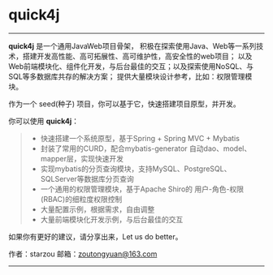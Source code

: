 # quick4j

------

**quick4j** 是一个通用JavaWeb项目骨架， 
积极在探索使用Java、Web等一系列技术，搭建开发高性能、高可拓展性、高可维护性，高安全性的web项目；
以及Web前端模块化、组件化开发，与后台最佳的交互；以及探索使用NoSQL、与SQL等多数据库共存的解决方案；
提供大量模块设计参考，比如：权限管理模块。

作为一个 seed(种子) 项目，你可以基于它，快速搭建项目原型，并开发。

你可以使用 **quick4j**：

> * 快速搭建一个系统原型，基于Spring + Spring MVC + Mybatis
> * 封装了常用的CURD，配合mybatis-generator 自动dao、model、mapper层，实现快速开发
> * 实现mybatis的分页查询模块，支持MySQL、PostgreSQL、SQLServer等数据库分页查询
> * 一个通用的权限管理模块，基于Apache Shiro的 用户-角色-权限(RBAC)的细粒度权限控制
> * 大量配置示例，根据需求，自由调整
> * 大量前端模块化开发示例，与后台最佳的交互

如果你有更好的建议，请分享出来，Let us do better。

作者：starzou
邮箱：zoutongyuan@163.com

------
